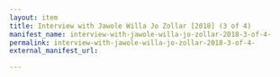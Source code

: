 ```yaml
---
layout: item
title: Interview with Jawole Willa Jo Zollar [2018] (3 of 4)
manifest_name: interview-with-jawole-willa-jo-zollar-2018-3-of-4-
permalink: interview-with-jawole-willa-jo-zollar-2018-3-of-4-
external_manifest_url: 

---
```

<!-- Add an essay or interpretive material below this line,
using HTML or markdown.  Do not modify this file above this line -->
